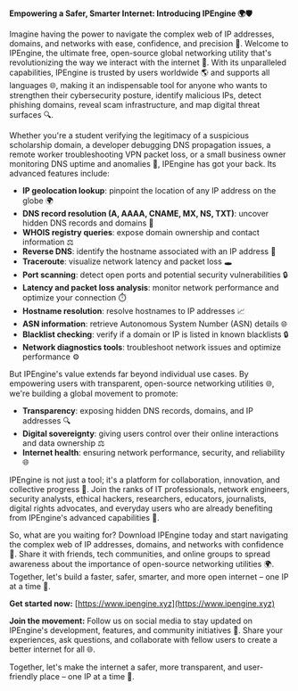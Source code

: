 **Empowering a Safer, Smarter Internet: Introducing IPEngine 🌍🛡️**

Imagine having the power to navigate the complex web of IP addresses, domains, and networks with ease, confidence, and precision 📡. Welcome to IPEngine, the ultimate free, open-source global networking utility that's revolutionizing the way we interact with the internet 🔐. With its unparalleled capabilities, IPEngine is trusted by users worldwide 🌎 and supports all languages 🌐, making it an indispensable tool for anyone who wants to strengthen their cybersecurity posture, identify malicious IPs, detect phishing domains, reveal scam infrastructure, and map digital threat surfaces 🔍.

Whether you're a student verifying the legitimacy of a suspicious scholarship domain, a developer debugging DNS propagation issues, a remote worker troubleshooting VPN packet loss, or a small business owner monitoring DNS uptime and anomalies 🚀, IPEngine has got your back. Its advanced features include:

*   **IP geolocation lookup**: pinpoint the location of any IP address on the globe 🌍
*   **DNS record resolution (A, AAAA, CNAME, MX, NS, TXT)**: uncover hidden DNS records and domains 🔮
*   **WHOIS registry queries**: expose domain ownership and contact information ⚖️
*   **Reverse DNS**: identify the hostname associated with an IP address 📌
*   **Traceroute**: visualize network latency and packet loss 🕳️
*   **Port scanning**: detect open ports and potential security vulnerabilities 🔒
*   **Latency and packet loss analysis**: monitor network performance and optimize your connection ⏱️
*   **Hostname resolution**: resolve hostnames to IP addresses 📈
*   **ASN information**: retrieve Autonomous System Number (ASN) details 🌐
*   **Blacklist checking**: verify if a domain or IP is listed in known blacklists 🔒
*   **Network diagnostics tools**: troubleshoot network issues and optimize performance ⚙️

But IPEngine's value extends far beyond individual use cases. By empowering users with transparent, open-source networking utilities 🌐, we're building a global movement to promote:

*   **Transparency**: exposing hidden DNS records, domains, and IP addresses 🔍
*   **Digital sovereignty**: giving users control over their online interactions and data ownership ⚖️
*   **Internet health**: ensuring network performance, security, and reliability 🌐

IPEngine is not just a tool; it's a platform for collaboration, innovation, and collective progress 🚀. Join the ranks of IT professionals, network engineers, security analysts, ethical hackers, researchers, educators, journalists, digital rights advocates, and everyday users who are already benefiting from IPEngine's advanced capabilities 🔗.

So, what are you waiting for? Download IPEngine today and start navigating the complex web of IP addresses, domains, and networks with confidence 📡. Share it with friends, tech communities, and online groups to spread awareness about the importance of open-source networking utilities 🌍. Together, let's build a faster, safer, smarter, and more open internet – one IP at a time 🔗.

**Get started now:** [https://www.ipengine.xyz](https://www.ipengine.xyz)

**Join the movement:** Follow us on social media to stay updated on IPEngine's development, features, and community initiatives 📢. Share your experiences, ask questions, and collaborate with fellow users to create a better internet for all 🌐.

Together, let's make the internet a safer, more transparent, and user-friendly place – one IP at a time 🔗.